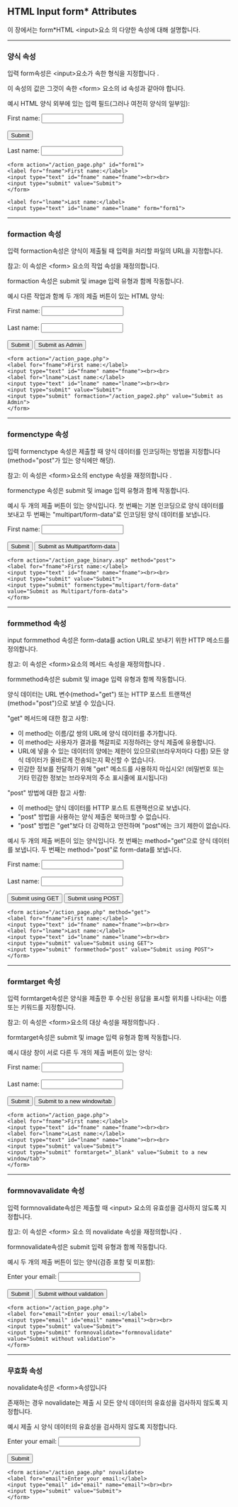 ## HTML Input form* Attributes

이 장에서는 form*HTML \<input>요소 의 다양한 속성에 대해 설명합니다.

***
### 양식 속성
입력 form속성은 \<input>요소가 속한 형식을 지정합니다 .

이 속성의 값은 그것이 속한 \<form> 요소의 id 속성과 같아야 합니다.

예시
HTML 양식 외부에 있는 입력 필드(그러나 여전히 양식의 일부임):

<form action="/action_page.php" id="form1">
  <label for="fname">First name:</label>
  <input type="text" id="fname" name="fname"><br><br>
  <input type="submit" value="Submit">
</form>

<label for="lname">Last name:</label>
<input type="text" id="lname" name="lname" form="form1">

    <form action="/action_page.php" id="form1">
    <label for="fname">First name:</label>
    <input type="text" id="fname" name="fname"><br><br>
    <input type="submit" value="Submit">
    </form>

    <label for="lname">Last name:</label>
    <input type="text" id="lname" name="lname" form="form1">

***
### formaction 속성
입력 formaction속성은 양식이 제출될 때 입력을 처리할 파일의 URL을 지정합니다.

참고: 이 속성은 \<form> 요소의 작업 속성을 재정의합니다.

formaction 속성은 submit 및 image 입력 유형과 함께 작동합니다.

예시
다른 작업과 함께 두 개의 제출 버튼이 있는 HTML 양식:

<form action="/action_page.php">
  <label for="fname">First name:</label>
  <input type="text" id="fname" name="fname"><br><br>
  <label for="lname">Last name:</label>
  <input type="text" id="lname" name="lname"><br><br>
  <input type="submit" value="Submit">
  <input type="submit" formaction="/action_page2.php" value="Submit as Admin">
</form>

    <form action="/action_page.php">
    <label for="fname">First name:</label>
    <input type="text" id="fname" name="fname"><br><br>
    <label for="lname">Last name:</label>
    <input type="text" id="lname" name="lname"><br><br>
    <input type="submit" value="Submit">
    <input type="submit" formaction="/action_page2.php" value="Submit as Admin">
    </form>

***
### formenctype 속성
입력 formenctype 속성은 제출할 때 양식 데이터를 인코딩하는 방법을 지정합니다(method="post"가 있는 양식에만 해당).

참고: 이 속성은 \<form>요소의 enctype 속성을 재정의합니다 .

formenctype 속성은 submit 및 image 입력 유형과 함께 작동합니다.

예시
두 개의 제출 버튼이 있는 양식입니다. 첫 번째는 기본 인코딩으로 양식 데이터를 보내고 두 번째는 "multipart/form-data"로 인코딩된 양식 데이터를 보냅니다.

<form action="/action_page_binary.asp" method="post">
  <label for="fname">First name:</label>
  <input type="text" id="fname" name="fname"><br><br>
  <input type="submit" value="Submit">
  <input type="submit" formenctype="multipart/form-data"
  value="Submit as Multipart/form-data">
</form>

    <form action="/action_page_binary.asp" method="post">
    <label for="fname">First name:</label>
    <input type="text" id="fname" name="fname"><br><br>
    <input type="submit" value="Submit">
    <input type="submit" formenctype="multipart/form-data"
    value="Submit as Multipart/form-data">
    </form>

***
### formmethod 속성
input formmethod 속성은 form-data를 action URL로 보내기 위한 HTTP 메소드를 정의합니다.

참고: 이 속성은 \<form>요소의 메서드 속성을 재정의합니다 .

formmethod속성은 submit 및 image 입력 유형과 함께 작동합니다.

양식 데이터는 URL 변수(method="get") 또는 HTTP 포스트 트랜잭션(method="post")으로 보낼 수 있습니다.

"get" 메서드에 대한 참고 사항:

- 이 method는 이름/값 쌍의 URL에 양식 데이터를 추가합니다.
- 이 method는 사용자가 결과를 책갈피로 지정하려는 양식 제출에 유용합니다.
- URL에 넣을 수 있는 데이터의 양에는 제한이 있으므로(브라우저마다 다름) 모든 양식 데이터가 올바르게 전송되는지 확신할 수 없습니다.
- 민감한 정보를 전달하기 위해 "get" 메소드를 사용하지 마십시오! (비밀번호 또는 기타 민감한 정보는 브라우저의 주소 표시줄에 표시됩니다)


"post" 방법에 대한 참고 사항:

- 이 method는 양식 데이터를 HTTP 포스트 트랜잭션으로 보냅니다.
- "post" 방법을 사용하는 양식 제출은 북마크할 수 없습니다.
- "post" 방법은 "get"보다 더 강력하고 안전하며 "post"에는 크기 제한이 없습니다.


예시
두 개의 제출 버튼이 있는 양식입니다. 첫 번째는 method="get"으로 양식 데이터를 보냅니다. 두 번째는 method="post"로 form-data를 보냅니다.

<form action="/action_page.php" method="get">
  <label for="fname">First name:</label>
  <input type="text" id="fname" name="fname"><br><br>
  <label for="lname">Last name:</label>
  <input type="text" id="lname" name="lname"><br><br>
  <input type="submit" value="Submit using GET">
  <input type="submit" formmethod="post" value="Submit using POST">
</form>

    <form action="/action_page.php" method="get">
    <label for="fname">First name:</label>
    <input type="text" id="fname" name="fname"><br><br>
    <label for="lname">Last name:</label>
    <input type="text" id="lname" name="lname"><br><br>
    <input type="submit" value="Submit using GET">
    <input type="submit" formmethod="post" value="Submit using POST">
    </form>

***
### formtarget 속성
입력 formtarget속성은 양식을 제출한 후 수신된 응답을 표시할 위치를 나타내는 이름 또는 키워드를 지정합니다.

참고: 이 속성은 \<form>요소의 대상 속성을 재정의합니다 .

formtarget속성은 submit 및 image 입력 유형과 함께 작동합니다.

예시
대상 창이 서로 다른 두 개의 제출 버튼이 있는 양식:

<form action="/action_page.php">
  <label for="fname">First name:</label>
  <input type="text" id="fname" name="fname"><br><br>
  <label for="lname">Last name:</label>
  <input type="text" id="lname" name="lname"><br><br>
  <input type="submit" value="Submit">
  <input type="submit" formtarget="_blank" value="Submit to a new window/tab">
</form>

    <form action="/action_page.php">
    <label for="fname">First name:</label>
    <input type="text" id="fname" name="fname"><br><br>
    <label for="lname">Last name:</label>
    <input type="text" id="lname" name="lname"><br><br>
    <input type="submit" value="Submit">
    <input type="submit" formtarget="_blank" value="Submit to a new window/tab">
    </form>

***
### formnovavalidate 속성
입력 formnovalidate속성은 제출할 때 \<input> 요소의 유효성을 검사하지 않도록 지정합니다.

참고: 이 속성은 \<form> 요소 의 novalidate 속성을 재정의합니다 .

formnovalidate속성은 submit 입력 유형과 함께 작동합니다.

예시
두 개의 제출 버튼이 있는 양식(검증 포함 및 미포함):

<form action="/action_page.php">
  <label for="email">Enter your email:</label>
  <input type="email" id="email" name="email"><br><br>
  <input type="submit" value="Submit">
  <input type="submit" formnovalidate="formnovalidate"
  value="Submit without validation">
</form>

    <form action="/action_page.php">
    <label for="email">Enter your email:</label>
    <input type="email" id="email" name="email"><br><br>
    <input type="submit" value="Submit">
    <input type="submit" formnovalidate="formnovalidate"
    value="Submit without validation">
    </form>

***
### 무효화 속성
novalidate속성은 \<form>속성입니다 

존재하는 경우 novalidate는 제출 시 모든 양식 데이터의 유효성을 검사하지 않도록 지정합니다.

예시
제출 시 양식 데이터의 유효성을 검사하지 않도록 지정합니다.

<form action="/action_page.php" novalidate>
  <label for="email">Enter your email:</label>
  <input type="email" id="email" name="email"><br><br>
  <input type="submit" value="Submit">
</form>

    <form action="/action_page.php" novalidate>
    <label for="email">Enter your email:</label>
    <input type="email" id="email" name="email"><br><br>
    <input type="submit" value="Submit">
    </form>